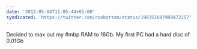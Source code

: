 ```yaml
---
date: '2012-05-04T11:05:44+01:00'
syndicated: 'https://twitter.com/roobottom/status/198351697989472257'
---
```

Decided to max out my #mbp RAM to 16Gb. My first PC had a hard disc of 0.01Gb

